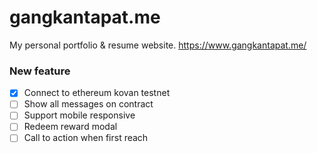 # gangkantapat.me

My personal portfolio & resume website.
https://www.gangkantapat.me/

### New feature

- [x] Connect to ethereum kovan testnet
- [ ] Show all messages on contract
- [ ] Support mobile responsive
- [ ] Redeem reward modal
- [ ] Call to action when first reach
